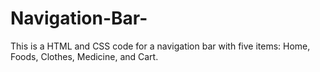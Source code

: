 # Navigation-Bar-
This is a HTML and CSS code for a navigation bar with five items: Home, Foods, Clothes, Medicine, and Cart.
